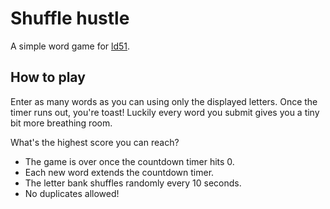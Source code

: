 # Shuffle hustle

A simple word game for [ld51](https://ldjam.com/events/ludum-dare/51/shuffle-hustle).

## How to play

Enter as many words as you can using only the displayed letters. Once
the timer runs out, you're toast! Luckily every word you submit gives
you a tiny bit more breathing room.

What's the highest score you can reach?

- The game is over once the countdown timer hits 0.
- Each new word extends the countdown timer.
- The letter bank shuffles randomly every 10 seconds.
- No duplicates allowed!

